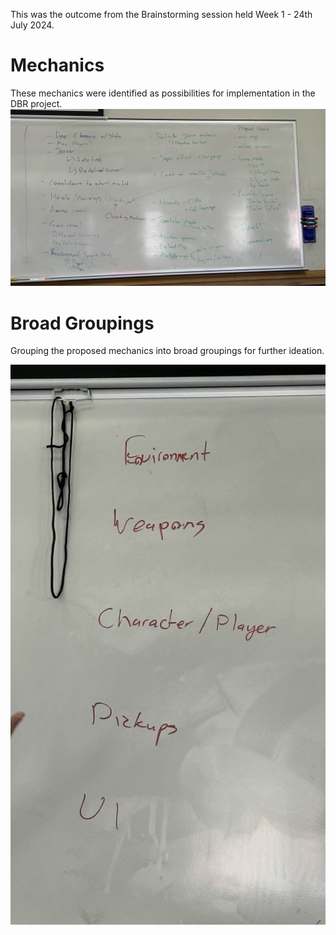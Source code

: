 
This was the outcome from the Brainstorming session held Week 1 - 24th July 2024.

# Mechanics
These mechanics were identified as possibilities for implementation in the DBR project.
![brainstormingMechanics](ISD/4%20-%20Project/_projects/Declan%20Battle%20Royal/_images/brainstormingMechanics.jpg)

# Broad Groupings
Grouping the proposed mechanics into broad groupings for further ideation.

![brainstormingBroadGroupings](ISD/4%20-%20Project/_projects/Declan%20Battle%20Royal/_images/brainstormingBroadGroupings.jpg)